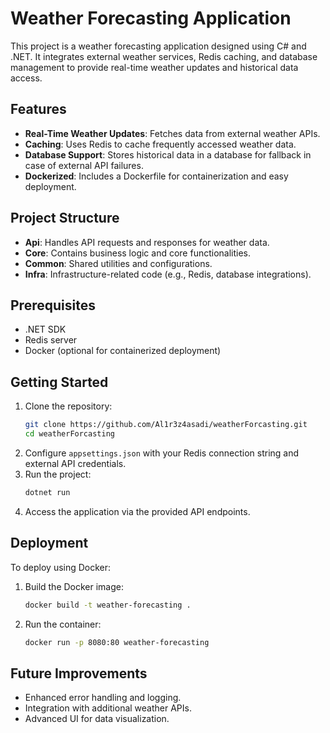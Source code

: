 # Weather Forecasting Application

This project is a weather forecasting application designed using C# and .NET. It integrates external weather services, Redis caching, and database management to provide real-time weather updates and historical data access.

## Features

- **Real-Time Weather Updates**: Fetches data from external weather APIs.
- **Caching**: Uses Redis to cache frequently accessed weather data.
- **Database Support**: Stores historical data in a database for fallback in case of external API failures.
- **Dockerized**: Includes a Dockerfile for containerization and easy deployment.

## Project Structure

- **Api**: Handles API requests and responses for weather data.
- **Core**: Contains business logic and core functionalities.
- **Common**: Shared utilities and configurations.
- **Infra**: Infrastructure-related code (e.g., Redis, database integrations).

## Prerequisites

- .NET SDK
- Redis server
- Docker (optional for containerized deployment)

## Getting Started

1. Clone the repository:
   ```bash
   git clone https://github.com/Al1r3z4asadi/weatherForcasting.git
   cd weatherForcasting
   ```
2. Configure `appsettings.json` with your Redis connection string and external API credentials.
3. Run the project:
   ```bash
   dotnet run
   ```
4. Access the application via the provided API endpoints.

## Deployment

To deploy using Docker:
1. Build the Docker image:
   ```bash
   docker build -t weather-forecasting .
   ```
2. Run the container:
   ```bash
   docker run -p 8080:80 weather-forecasting
   ```

## Future Improvements

- Enhanced error handling and logging.
- Integration with additional weather APIs.
- Advanced UI for data visualization.
